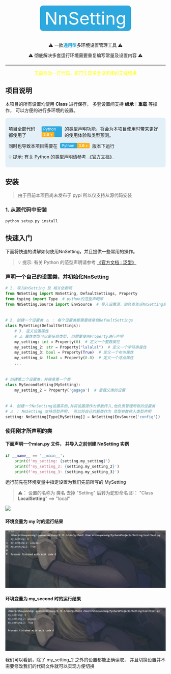<div style="width: 100%;flex-direction: column;align-items: center;display: flex; justify-content: center;margin-top: 50px">
    <p style="font-size: 55px;margin-bottom: 3px;line-height: 50px; color:white;background: #2ea9df;padding: 15px;border-radius: 7pt ">NnSetting</p>
    <p style="line-height: 4px;margin-top: 40px">⚠️  一款<b style="color: #2ea9df">通用型</b>多环境设置管理工具  ⚠️</p>
    <p style="line-height: 4px">⚠️ 彻底解决多套运行环境需要重复编写常量及设置内容  ⚠️</p>
</div>

<HR >
<p style="text-align: center;color: yellow">无需修改一行代码，即可实现多套设置间的无缝切换</p>

## 项目说明

本项目的所有设置均使用 **Class** 进行保存， 多套设置间支持 **继承**｜**重载** 等操作， 可以方便的进行多环境的设置。



<div style="background: rgba(125,185,222,0.2); padding: 10px;border-radius: 5pt">
<p style="display: flex;align-items: center">
项目全部代码都使用了
<span style="display: inline-block;border-radius: 3pt;overflow: hidden;background: #2ea9df;font-size: 12px;color: white;margin:0 8px">
        <span style="display: inline-block;background: #2ea9df;padding: 1px 5px">Python</span>
        <span style="display: inline-block;background: #ffb11b;padding: 1px 5px;font-weight: 600">3.6 +</span>
</span>
的类型声明功能，将会为本项目使用时带来更好的使用体验和类型预测。
</p>

<p style="display: flex;align-items: center">
同时也导致本项目需要在
<span style="display: inline-block;border-radius: 3pt;overflow: hidden;background: #2ea9df;font-size: 12px;color: white;margin:0 8px">
        <span style="display: inline-block;background: #2ea9df;padding: 1px 5px">Python</span>
        <span style="display: inline-block;background: #ffb11b;padding: 1px 5px;font-weight: 600">3.6 +</span>
</span>
版本下运行
</p>

💡 提示: 有关 Python 的类型声明请参考 <a href="https://docs.python.org/zh-cn/3/library/typing.html">《官方文档》</a>
</div>

## 安装
> 由于目前本项目尚未发布于 pypi 所以仅支持从源代码安装 
### 1. 从源代码中安装

```bash
python setup.py install
```

## 快速入门

下面将快速的讲解如何使用NnSetting，并且提供一些常用的操作。
> 💡 提示: 有关 Python 的范型声明请参考 <a href="https://docs.python.org/zh-cn/3/library/typing.html#generics">《官方文档 : 泛型》</a>

### 声明一个自己的设置类，并初始化NnSetting

```python
# 1. 导入NnSetting 及 相关依赖项
from NnSetting import NnSetting, DefaultSettings, Property
from typing import Type  # python的范型声明库
from NnSetting.Source import EnvSource  # 导入设置源，他负责告诉NnSetting启用那个设置


# 2. 创建一个设置类 ⚠️ ： 每个设置类都需要继承自DefaultSettings
class MySetting(DefaultSettings):
    # 3. 定义设置属性
    # ⚠️ 属性类型可以是任意类型, 但需要使用Property进行声明
    my_setting: int = Property(0)  # 定义一个整数属性
    my_setting_2: str = Property("lalalal")  # 定义一个字符串属性
    my_setting_3: bool = Property(True)  # 定义一个布尔属性
    my_setting_4: float = Property(0.0)  # 定义一个浮点属性
    ...


# 创建第二个设置类，并继承第一个类
class MySecondSetting(MySetting):
    my_setting_2 = Property('gagaga')  # 重载父类的设置


# 4. 创建一个NnSetting设置实例,并将设置源作为参数传入,他负责管理所有的设置类
# ⚠️ ： NnSetting 支持范型声明， 可以将自己的基类作为 范型参数传入类型声明
setting: NnSetting[Type[MySetting]] = NnSetting(EnvSource('config'))
```

### 使用刚才所声明的类

#### 下面声明一个mian.py 文件， 并导入之前创建 NnSetting 实例

```python
if __name__ == '__main__':
    print(f'my_setting: {setting.my_setting}')
    print(f'my_setting_2: {setting.my_setting_2}')
    print(f'my_setting_3: {setting.my_setting_3}')
```

运行前先在环境变量中指定设置为我们先前所写的 MySetting
> ⚠️： 设置的名称为 类名 去掉 "Setting" 后转为蛇形命名 即： "Class **LocalSetting**"  ==> "local"

![](./static/env_setting.png)

#### 环境变量为 my 时的运行结果

![](./static/result_1.png)

#### 环境变量为 my_second 时的运行结果

![](./static/result_2.png)

我们可以看到，除了 my_setting_2 之外的设置都能正确读取， 并且切换设置并不需要修改我们的代码文件就可以实现方便切换